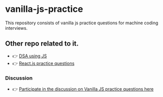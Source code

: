 # vanilla-js-practice

This repository consists of vanilla js practice questions for machine coding interviews.

## Other repo related to it.

- 👉 [DSA using JS](https://github.com/anandbaraik/DSA)
- 👉 [React.js practice questions](https://github.com/anandbaraik/react-js-practice)

### Discussion

- 👉 [Participate in the discussion on Vanilla JS practice questions here](https://github.com/anandbaraik/vanilla-js-practice/discussions?discussions_q=is%3Aopen+sort%3Adate_created)
